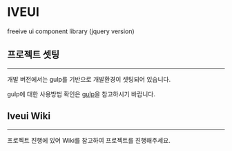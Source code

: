 # IVEUI
freeive ui component library (jquery  version)

## 프로젝트 셋팅
------
개발 버전에서는 gulp를 기반으로 개발환경이 셋팅되어 있습니다.

gulp에 대한 사용방법 확인은 [gulp](https://gulpjs.com)을 참고하시기 바랍니다.

## Iveui Wiki
---
프로젝트 진행에 있어 Wiki를 참고하여 프로젝트를 진행해주세요.

